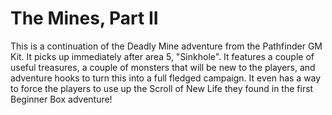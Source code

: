 # The Mines, Part II

This is a continuation of the Deadly Mine adventure from the Pathfinder GM Kit.  It picks up immediately after area 5, "Sinkhole".  It features a couple of useful treasures, a couple of monsters that will be new to the players, and adventure hooks to turn this into a full fledged campaign.  It even has a way to force the players to use up the Scroll of New Life they found in the first Beginner Box adventure!
